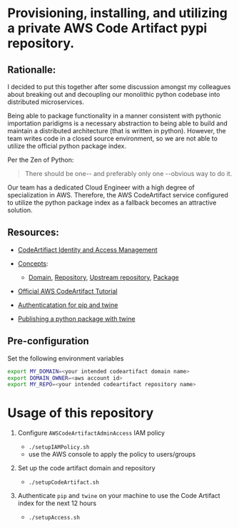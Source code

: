 # Provisioning, installing, and utilizing a private AWS Code Artifact pypi repository.

## Rationalle:

I decided to put this together after some discussion amongst my colleagues about breaking out and decoupling our monolithic python codebase into distributed microservices.

Being able to package functionality in a manner consistent with pythonic importation paridigms is a necessary abstraction to being able to build and maintain a distributed architecture (that is written in python). However, the team writes code in a closed source environment, so we are not able to utilize the official python package index. 

Per the Zen of Python:

> There should be one-- and preferably only one --obvious way to do it.

Our team has a dedicated Cloud Engineer with a high degree of specialization in AWS. Therefore, the AWS CodeArtifact service configured to utilize the python package index as a fallback becomes an attractive solution.

## Resources:

- [CodeArtifiact Identity and Access Management](https://docs.aws.amazon.com/codeartifact/latest/ug/auth-and-access-control-iam-identity-based-access-control.html)

- [Concepts](https://docs.aws.amazon.com/codeartifact/latest/ug/codeartifact-concepts.html#welcome-concepts-package): 
  - [Domain](https://docs.aws.amazon.com/codeartifact/latest/ug/domains.html), [Repository](https://docs.aws.amazon.com/codeartifact/latest/ug/repos.html), [Upstream repository](https://docs.aws.amazon.com/codeartifact/latest/ug/repos-upstream.html), [Package](https://docs.aws.amazon.com/codeartifact/latest/ug/packages.html)

- [Official AWS CodeArtifact Tutorial](https://docs.aws.amazon.com/codeartifact/latest/ug/getting-started-cli.html)

- [Authenticatation for pip and twine](https://docs.aws.amazon.com/codeartifact/latest/ug/python-configure.html)
- [Publishing a python package with twine](https://docs.aws.amazon.com/codeartifact/latest/ug/python-run-twine.html)

## Pre-configuration

Set the following environment variables

```bash
export MY_DOMAIN=<your intended codeartifact domain name>
export DOMAIN_OWNER=<aws account id>
export MY_REPO=<your intended codeartifact repository name>
```

# Usage of this repository

1. Configure `AWSCodeArtifactAdminAccess` IAM policy
   - `./setupIAMPolicy.sh`
   - use the AWS console to apply the policy to users/groups

2. Set up the code artifact domain and repository
   - `./setupCodeArtifact.sh`

3. Authenticate `pip` and `twine` on your machine to use the Code Artifact index for the next 12 hours
   - `./setupAccess.sh`